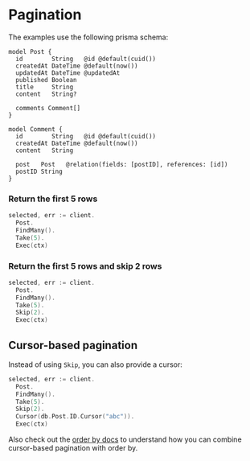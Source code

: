 # Pagination

The examples use the following prisma schema:

```prisma
model Post {
  id        String   @id @default(cuid())
  createdAt DateTime @default(now())
  updatedAt DateTime @updatedAt
  published Boolean
  title     String
  content   String?

  comments Comment[]
}

model Comment {
  id        String   @id @default(cuid())
  createdAt DateTime @default(now())
  content   String

  post   Post   @relation(fields: [postID], references: [id])
  postID String
}
```

### Return the first 5 rows

```go
selected, err := client.
  Post.
  FindMany().
  Take(5).
  Exec(ctx)
```

### Return the first 5 rows and skip 2 rows

```go
selected, err := client.
  Post.
  FindMany().
  Take(5).
  Skip(2).
  Exec(ctx)
```

## Cursor-based pagination

Instead of using `Skip`, you can also provide a cursor:

```go
selected, err := client.
  Post.
  FindMany().
  Take(5).
  Skip(2).
  Cursor(db.Post.ID.Cursor("abc")).
  Exec(ctx)
```

Also check out the [order by docs](order-by.md) to understand how you can combine cursor-based pagination with order by.
